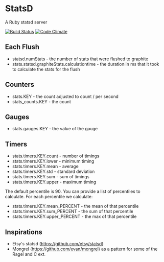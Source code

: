# StatsD

A Ruby statsd server

[![Build Status](https://secure.travis-ci.org/tjsingleton/statsd-server-ruby.png)](http://travis-ci.org/tjsingleton/statsd-server-ruby) [![Code Climate](https://codeclimate.com/badge.png)](https://codeclimate.com/github/tjsingleton/statsd-server-ruby)

## Each Flush

* statsd.numStats - the number of stats that were flushed to graphite
* stats.statsd.graphiteStats.calculationtime - the duration in ms that it took to calculate the stats for the flush

## Counters

* stats.KEY - the count adjusted to count / per second
* stats_counts.KEY - the count

## Gauges

* stats.gauges.KEY - the value of the gauge

## Timers

* stats.timers.KEY.count - number of timings
* stats.timers.KEY.lower - minimum timing
* stats.timers.KEY.mean - average
* stats.timers.KEY.std - standard deviation
* stats.timers.KEY.sum - sum of timings
* stats.timers.KEY.upper - maximum timing

The default percentile is 90. You can provide a list of percentiles to calculate. For each percentile we calculate:

* stats.timers.KEY.mean_PERCENT - the mean of that percentile
* stats.timers.KEY.sum_PERCENT - the sum of that percentile
* stats.timers.KEY.upper_PERCENT - the max of that percentile

## Inspirations

* Etsy's statsd (https://github.com/etsy/statsd)
* Mongrel (https://github.com/evan/mongrel) as a pattern for some of the Ragel and C ext.
